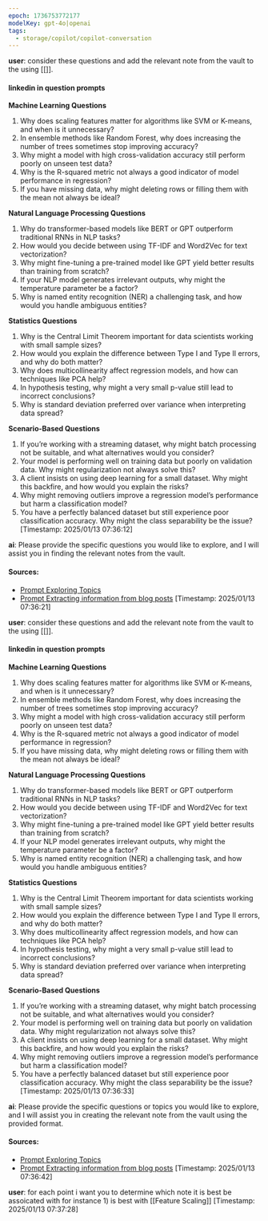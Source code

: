 ```yaml
---
epoch: 1736753772177
modelKey: gpt-4o|openai
tags:
  - storage/copilot/copilot-conversation
---
```


**user**: consider these questions and add the relevant note from the vault to the using [[]]. 
#### linkedin in question prompts

**Machine Learning Questions**  
1. Why does scaling features matter for algorithms like SVM or K-means, and when is it unnecessary?  
2. In ensemble methods like Random Forest, why does increasing the number of trees sometimes stop improving accuracy?  
3. Why might a model with high cross-validation accuracy still perform poorly on unseen test data?  
4. Why is the R-squared metric not always a good indicator of model performance in regression?  
5. If you have missing data, why might deleting rows or filling them with the mean not always be ideal?  
  
**Natural Language Processing Questions**  
1. Why do transformer-based models like BERT or GPT outperform traditional RNNs in NLP tasks?  
2. How would you decide between using TF-IDF and Word2Vec for text vectorization?  
3. Why might fine-tuning a pre-trained model like GPT yield better results than training from scratch?  
4. If your NLP model generates irrelevant outputs, why might the temperature parameter be a factor?  
5. Why is named entity recognition (NER) a challenging task, and how would you handle ambiguous entities?  
  
**Statistics Questions**  
1. Why is the Central Limit Theorem important for data scientists working with small sample sizes?  
2. How would you explain the difference between Type I and Type II errors, and why do both matter?  
3. Why does multicollinearity affect regression models, and how can techniques like PCA help?  
4. In hypothesis testing, why might a very small p-value still lead to incorrect conclusions?  
5. Why is standard deviation preferred over variance when interpreting data spread?  
  
**Scenario-Based Questions**  
1. If you’re working with a streaming dataset, why might batch processing not be suitable, and what alternatives would you consider?  
2. Your model is performing well on training data but poorly on validation data. Why might regularization not always solve this?  
3. A client insists on using deep learning for a small dataset. Why might this backfire, and how would you explain the risks?  
4. Why might removing outliers improve a regression model’s performance but harm a classification model?  
5. You have a perfectly balanced dataset but still experience poor classification accuracy. Why might the class separability be the issue?
[Timestamp: 2025/01/13 07:36:12]

**ai**: Please provide the specific questions you would like to explore, and I will assist you in finding the relevant notes from the vault.

#### Sources:
- [Prompt Exploring Topics](obsidian://open?vault=content&file=Prompt%20Exploring%20Topics)
- [Prompt Extracting information from blog posts](obsidian://open?vault=content&file=Prompt%20Extracting%20information%20from%20blog%20posts)
[Timestamp: 2025/01/13 07:36:21]

**user**: consider these questions and add the relevant note from the vault to the using [[]]. 
#### linkedin in question prompts

**Machine Learning Questions**  
1. Why does scaling features matter for algorithms like SVM or K-means, and when is it unnecessary?  
2. In ensemble methods like Random Forest, why does increasing the number of trees sometimes stop improving accuracy?  
3. Why might a model with high cross-validation accuracy still perform poorly on unseen test data?  
4. Why is the R-squared metric not always a good indicator of model performance in regression?  
5. If you have missing data, why might deleting rows or filling them with the mean not always be ideal?  
  
**Natural Language Processing Questions**  
1. Why do transformer-based models like BERT or GPT outperform traditional RNNs in NLP tasks?  
2. How would you decide between using TF-IDF and Word2Vec for text vectorization?  
3. Why might fine-tuning a pre-trained model like GPT yield better results than training from scratch?  
4. If your NLP model generates irrelevant outputs, why might the temperature parameter be a factor?  
5. Why is named entity recognition (NER) a challenging task, and how would you handle ambiguous entities?  
  
**Statistics Questions**  
1. Why is the Central Limit Theorem important for data scientists working with small sample sizes?  
2. How would you explain the difference between Type I and Type II errors, and why do both matter?  
3. Why does multicollinearity affect regression models, and how can techniques like PCA help?  
4. In hypothesis testing, why might a very small p-value still lead to incorrect conclusions?  
5. Why is standard deviation preferred over variance when interpreting data spread?  
  
**Scenario-Based Questions**  
1. If you’re working with a streaming dataset, why might batch processing not be suitable, and what alternatives would you consider?  
2. Your model is performing well on training data but poorly on validation data. Why might regularization not always solve this?  
3. A client insists on using deep learning for a small dataset. Why might this backfire, and how would you explain the risks?  
4. Why might removing outliers improve a regression model’s performance but harm a classification model?  
5. You have a perfectly balanced dataset but still experience poor classification accuracy. Why might the class separability be the issue?
[Timestamp: 2025/01/13 07:36:33]

**ai**: Please provide the specific questions or topics you would like to explore, and I will assist you in creating the relevant note from the vault using the provided format.

#### Sources:
- [Prompt Exploring Topics](obsidian://open?vault=content&file=Prompt%20Exploring%20Topics)
- [Prompt Extracting information from blog posts](obsidian://open?vault=content&file=Prompt%20Extracting%20information%20from%20blog%20posts)
[Timestamp: 2025/01/13 07:36:42]

**user**: for each point i want you to determine which note it is best be assoicated with for instance 1) is best with [[Feature Scaling]]
[Timestamp: 2025/01/13 07:37:28]